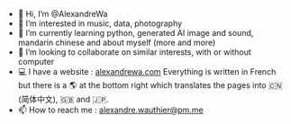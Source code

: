 - 👋 Hi, I’m @AlexandreWa
- 👀 I’m interested in music, data, photography
- 🌱 I’m currently learning python, generated AI image and sound, mandarin chinese and about myself (more and more)
- 💞️ I’m looking to collaborate on similar interests, with or without computer
- 💻 I have a website : [alexandrewa.com](https://alexandrewa.com/) Everything is written in French but there is a 🌎 at the bottom right which translates the pages into 🇨🇳 (简体中文), 🇬🇧 and 🇯🇵.
- 📫 How to reach me : alexandre.wauthier@pm.me
